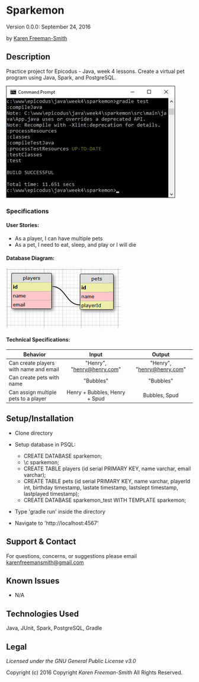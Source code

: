 # Sparkemon
Version 0.0.0: September 24, 2016

by [Karen Freeman-Smith](https://github.com/karenfreemansmith)

## Description
Practice project for Epicodus - Java, week 4 lessons. Create a virtual pet program using Java, Spark, and PostgreSQL.

![screenshot of project running](screenshot.jpg)


### Specifications
#### User Stories:
* As a player, I can have multiple pets
* As a pet, I need to eat, sleep, and play or I will die

#### Database Diagram:
![database diagram](database.png)

#### Technical Specifications:
| Behavior                               |             Input             |           Output           |
|----------------------------------------|:-----------------------------:|:--------------------------:|
| Can create players with name and email |   "Henry", "henry@henry.com"  | "Henry", "henry@henry.com" |
| Can create pets with name              |           "Bubbles"           |          "Bubbles"         |
| Can assign multiple pets to a player   | Henry + Bubbles, Henry + Spud |        Bubbles, Spud       |

## Setup/Installation
* Clone directory
* Setup database in PSQL:
  * CREATE DATABASE sparkemon;
  * \c sparkemon;
  * CREATE TABLE players (id serial PRIMARY KEY, name varchar, email varchar);
  * CREATE TABLE pets (id serial PRIMARY KEY, name varchar, playerId int, birthday timestamp, lastate timestamp, lastslept timestamp, lastplayed timestamp);
  * CREATE DATABASE sparkemon_test WITH TEMPLATE sparkemon;

* Type 'gradle run' inside the directory
* Navigate to 'http://localhost:4567'

## Support & Contact
For questions, concerns, or suggestions please email karenfreemansmith@gmail.com

## Known Issues
* N/A

## Technologies Used
Java, JUnit, Spark, PostgreSQL, Gradle

## Legal
*Licensed under the GNU General Public License v3.0*

Copyright (c) 2016 Copyright _Karen Freeman-Smith_ All Rights Reserved.
